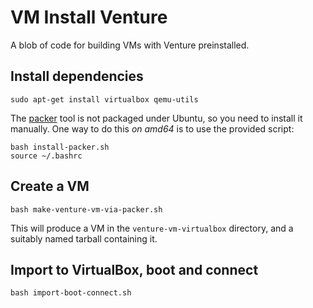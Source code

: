 VM Install Venture
==================

A blob of code for building VMs with Venture preinstalled.

## Install dependencies

    sudo apt-get install virtualbox qemu-utils

The [packer](http://www.packer.io/) tool is not packaged under Ubuntu,
so you need to install it manually.  One way to do this _on amd64_ is to use the
provided script:

    bash install-packer.sh
    source ~/.bashrc

## Create a VM
    bash make-venture-vm-via-packer.sh

This will produce a VM in the `venture-vm-virtualbox`
directory, and a suitably named tarball containing it.

## Import to VirtualBox, boot and connect
    bash import-boot-connect.sh
